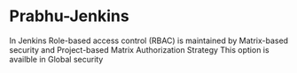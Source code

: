 # Prabhu-Jenkins
In Jenkins Role-based access control (RBAC) is maintained by Matrix-based security and Project-based Matrix Authorization Strategy
This option is availble in Global security 
